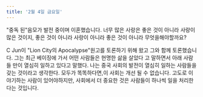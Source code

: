 ```yaml
---
title: '2월 4일 금요일'
---
```

"중독 된"음모가 발전 중이며 이혼했습니다. 너무 많은 사랑은 좋은 것이 아니라 사랑이 많은 것이지, 좋은 것이 아니라 사랑이 아니라 좋은 것이 아니라 무엇을해야할까요?

C Jun이 "Lion City의 Apocalypse"원고를 토론하기 위해 왔고 그와 함께 토론했습니다. 그는 최근 베이징에 가서 어떤 사람들은 현명한 삶을 살았다 고 말하면서 아래 사람들 만이 열심히 일하고 있다고 말했다. 나는 중국 사회의 발전이 열심히 일하는 사람들을 갖는 것이라고 생각한다. 모두가 똑똑하다면,이 사회는 개선 될 수 없습니다. 고도로 이야기하는 사람이 있어야하지만, 사회에서 더 중요한 것은 사람들이 하나씩 일을 처리한다는 것입니다.